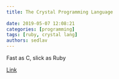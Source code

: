 ```yaml
---
title: The Crystal Programming Language
    
date: 2019-05-07 12:08:21
categories: [programming]
tags: [ruby, crystal lang]
authors: sedlav
---
```


Fast as C, slick as Ruby

[Link](https://crystal-lang.org/)
